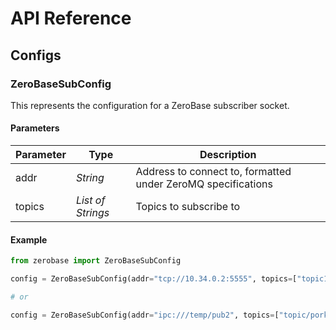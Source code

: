 # API Reference

## Configs

### ZeroBaseSubConfig

This represents the configuration for a ZeroBase subscriber socket.

#### Parameters

| Parameter | Type | Description |
| --- | --- | --- |
| addr | _String_ | Address to connect to, formatted under ZeroMQ specifications |
| topics | _List of Strings_ | Topics to subscribe to |

#### Example

```python
from zerobase import ZeroBaseSubConfig

config = ZeroBaseSubConfig(addr="tcp://10.34.0.2:5555", topics=["topic1", "topic2"])

# or

config = ZeroBaseSubConfig(addr="ipc:///temp/pub2", topics=["topic/porkchop", "topic3"])
```